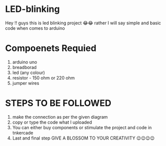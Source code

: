 # LED-blinking
Hey !! guys this is led blinking project 😂😂 rather I will  say simple and basic code when comes to arduino 
# Compoenets Requied 
1. arduino uno
2. breadborad 
3. led (any colour) 
4. resistor - 150 ohm or 220 ohm 
5. jumper wires


#  STEPS TO BE FOLLOWED 
1. make the connection as per the given diagram 
2. copy or type the code what I uploaded 
3. You can either buy components or stimulate the project and  code in tnkercade 
4. Last and final step GIVE A BLOSSOM TO YOUR CREATIVITY 😉😉😉😉
